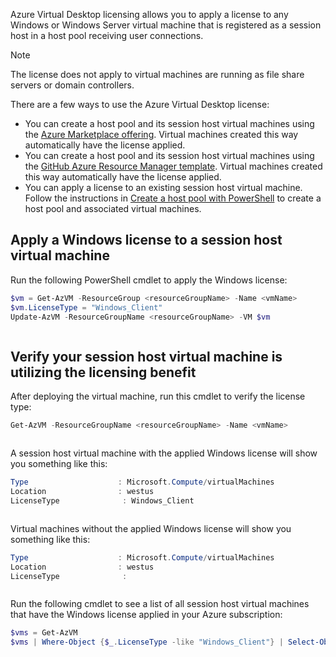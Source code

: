 Azure Virtual Desktop licensing allows you to apply a license to any Windows or Windows Server virtual machine that is registered as a session host in a host pool receiving user connections.

> [!NOTE]
> The license does not apply to virtual machines are running as file share servers or domain controllers.

There are a few ways to use the Azure Virtual Desktop license:

 -  You can create a host pool and its session host virtual machines using the [Azure Marketplace offering](../media/ea72a84e). Virtual machines created this way automatically have the license applied.
 -  You can create a host pool and its session host virtual machines using the [GitHub Azure Resource Manager template](../media/907da5bc). Virtual machines created this way automatically have the license applied.
 -  You can apply a license to an existing session host virtual machine. Follow the instructions in [Create a host pool with PowerShell](../media/bd0ef4a6) to create a host pool and associated virtual machines.

## Apply a Windows license to a session host virtual machine

Run the following PowerShell cmdlet to apply the Windows license:

```PowerShell
$vm = Get-AzVM -ResourceGroup <resourceGroupName> -Name <vmName>
$vm.LicenseType = "Windows_Client"
Update-AzVM -ResourceGroupName <resourceGroupName> -VM $vm



```

## Verify your session host virtual machine is utilizing the licensing benefit

After deploying the virtual machine, run this cmdlet to verify the license type:

```PowerShell
Get-AzVM -ResourceGroupName <resourceGroupName> -Name <vmName>



```

A session host virtual machine with the applied Windows license will show you something like this:

```PowerShell
Type                    : Microsoft.Compute/virtualMachines
Location                : westus
LicenseType              : Windows_Client



```

Virtual machines without the applied Windows license will show you something like this:

```PowerShell
Type                    : Microsoft.Compute/virtualMachines
Location                : westus
LicenseType              :



```

Run the following cmdlet to see a list of all session host virtual machines that have the Windows license applied in your Azure subscription:

```PowerShell
$vms = Get-AzVM
$vms | Where-Object {$_.LicenseType -like "Windows_Client"} | Select-Object ResourceGroupName, Name, LicenseType



```

